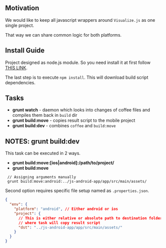 Motivation
----------

We would like to keep all javascript wrappers around `Visualize.js` as one single project.

That way we can share common logic for both platforms.

Install Guide
-------------

Project designed as node.js module. So you need install it at first follow [THIS LINK](http://nodejs.org/).

The last step is to execute `npm install`. This will download build script dependencies.

Tasks
-----

-	**grunt watch** - daemon which looks into changes of coffee files and compiles them back in `build` dir
-	**grunt build:move** - copies result script to the mobile project
-	**grunt build:dev** - combines `coffee` and `build:move`

NOTES: grunt build:dev
----------------------

This task can be executed in 2 ways.

-	**grunt build:move:[ios|android]:/path/to/project/**
-	**grunt build:move**

```
 // Assigning arguments manually
 grunt build:move:android:../js-android-app/app/src/main/assets/
```

Second option requires specific file setup named as `.properties.json`.

```json
{
  "env": {
    "platform": "android", // Either android or ios
    "project": {
      // This is either relative or absolute path to destination folder
      // where task will copy result script
      "dst": "../js-android-app/app/src/main/assets/"
    }
  }
}
```
